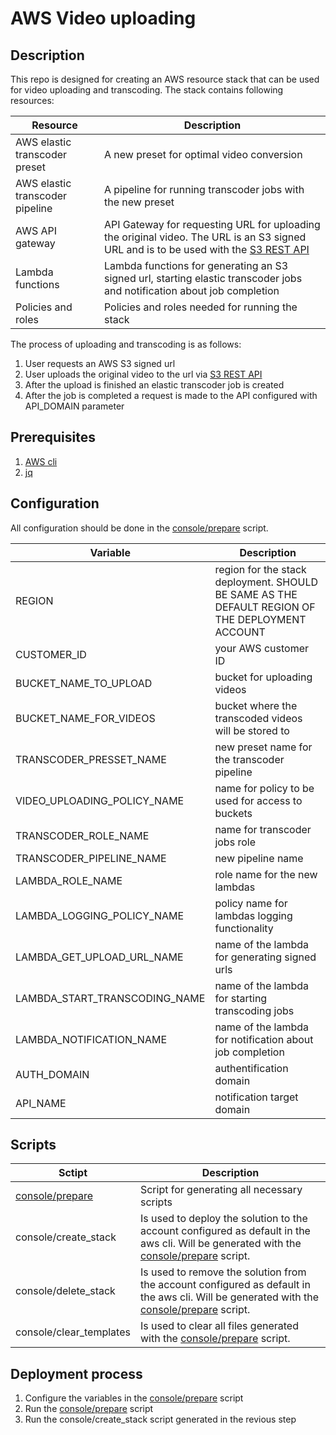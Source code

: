 # AWS Video uploading
## Description
This repo is designed for creating an AWS resource stack that can be used for video uploading and transcoding. The stack contains following resources:

|Resource|Description|
|--------|-----------|
|AWS elastic transcoder preset|A new preset for optimal video conversion|
|AWS elastic transcoder pipeline|A pipeline for running transcoder jobs with the new preset|
|AWS API gateway|API Gateway for requesting URL for uploading the original video. The URL is an S3 signed URL and is to be used with the [S3 REST API](https://docs.aws.amazon.com/AmazonS3/latest/API/Welcome.html)|
|Lambda functions|Lambda functions for generating an S3 signed url, starting elastic transcoder jobs and notification about job completion|
|Policies and roles|Policies and roles needed for running the stack |

The process of uploading and transcoding is as follows:
1. User requests an AWS S3 signed url 
2. User uploads the original video to the url via [S3 REST API](https://docs.aws.amazon.com/AmazonS3/latest/API/Welcome.html)
3. After the upload is finished an elastic transcoder job is created
4. After the job is completed a request is made to the API configured with API_DOMAIN parameter

## Prerequisites
1. [AWS cli](https://docs.aws.amazon.com/cli/latest/userguide/cli-chap-install.html "Howto install aws cli")
2. [jq](https://stedolan.github.io/jq/download/ "Howto install jq")
## Configuration
All configuration should be done in the [console/prepare](console/prepare) script.

| Variable        | Description           |
| ------------- |-------------|
|REGION|region for the stack deployment. SHOULD BE SAME AS THE  DEFAULT REGION OF THE DEPLOYMENT ACCOUNT
|CUSTOMER_ID|your AWS customer ID
|BUCKET_NAME_TO_UPLOAD|bucket for uploading videos 
|BUCKET_NAME_FOR_VIDEOS|bucket where the transcoded videos will be stored to
|TRANSCODER_PRESSET_NAME|new preset name for the transcoder pipeline
|VIDEO_UPLOADING_POLICY_NAME|name for policy to be used for access to buckets
|TRANSCODER_ROLE_NAME|name for transcoder jobs role
|TRANSCODER_PIPELINE_NAME|new pipeline name
|LAMBDA_ROLE_NAME|role name for the new lambdas
|LAMBDA_LOGGING_POLICY_NAME|policy name for lambdas logging functionality
|LAMBDA_GET_UPLOAD_URL_NAME|name of the lambda for generating signed urls
|LAMBDA_START_TRANSCODING_NAME|name of the lambda for starting transcoding jobs
|LAMBDA_NOTIFICATION_NAME|name of the lambda for notification about job completion
|AUTH_DOMAIN|authentification domain
|API_NAME|notification target domain
## Scripts
|Sctipt|Description|
|------|-----------|
|[console/prepare](console/prepare)|Script for generating all necessary scripts
|console/create_stack| Is used to deploy the solution to the account configured as default in the aws cli. Will be generated with the [console/prepare](console/prepare) script. 
|console/delete_stack| Is used to remove the solution from the account configured as default in the aws cli. Will be generated with the [console/prepare](console/prepare) script. 
|console/clear_templates| Is used to clear all files generated with the [console/prepare](console/prepare) script. 
## Deployment process
1. Configure the variables in the [console/prepare](console/prepare) script
2. Run the [console/prepare](console/prepare) script
3. Run the console/create_stack script generated in the revious step
